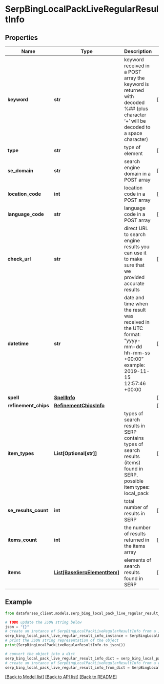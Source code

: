 # SerpBingLocalPackLiveRegularResultInfo


## Properties

Name | Type | Description | Notes
------------ | ------------- | ------------- | -------------
**keyword** | **str** | keyword received in a POST array the keyword is returned with decoded %## (plus character ‘+’ will be decoded to a space character) | [optional] 
**type** | **str** | type of element | [optional] 
**se_domain** | **str** | search engine domain in a POST array | [optional] 
**location_code** | **int** | location code in a POST array | [optional] 
**language_code** | **str** | language code in a POST array | [optional] 
**check_url** | **str** | direct URL to search engine results you can use it to make sure that we provided accurate results | [optional] 
**datetime** | **str** | date and time when the result was received in the UTC format: “yyyy-mm-dd hh-mm-ss +00:00” example: 2019-11-15 12:57:46 +00:00 | [optional] 
**spell** | [**SpellInfo**](SpellInfo.md) |  | [optional] 
**refinement_chips** | [**RefinementChipsInfo**](RefinementChipsInfo.md) |  | [optional] 
**item_types** | **List[Optional[str]]** | types of search results in SERP contains types of search results (items) found in SERP. possible item types: local_pack | [optional] 
**se_results_count** | **int** | total number of results in SERP | [optional] 
**items_count** | **int** | the number of results returned in the items array | [optional] 
**items** | [**List[BaseSerpElementItem]**](BaseSerpElementItem.md) | elements of search results found in SERP | [optional] 

## Example

```python
from dataforseo_client.models.serp_bing_local_pack_live_regular_result_info import SerpBingLocalPackLiveRegularResultInfo

# TODO update the JSON string below
json = "{}"
# create an instance of SerpBingLocalPackLiveRegularResultInfo from a JSON string
serp_bing_local_pack_live_regular_result_info_instance = SerpBingLocalPackLiveRegularResultInfo.from_json(json)
# print the JSON string representation of the object
print(SerpBingLocalPackLiveRegularResultInfo.to_json())

# convert the object into a dict
serp_bing_local_pack_live_regular_result_info_dict = serp_bing_local_pack_live_regular_result_info_instance.to_dict()
# create an instance of SerpBingLocalPackLiveRegularResultInfo from a dict
serp_bing_local_pack_live_regular_result_info_from_dict = SerpBingLocalPackLiveRegularResultInfo.from_dict(serp_bing_local_pack_live_regular_result_info_dict)
```
[[Back to Model list]](../README.md#documentation-for-models) [[Back to API list]](../README.md#documentation-for-api-endpoints) [[Back to README]](../README.md)


